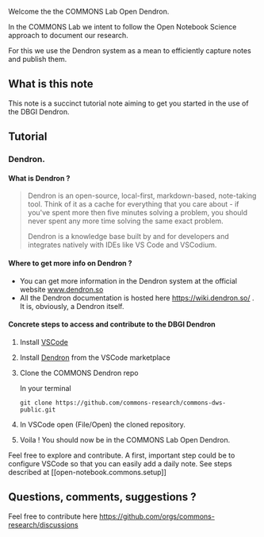 

Welcome the the COMMONS Lab Open Dendron.

In the COMMONS Lab we intent to follow the Open Notebook Science approach to document our research.

For this we use the Dendron system as a mean to efficiently capture notes and publish them.

## What is this note

This note is a succinct tutorial note aiming to get you started in the use of the DBGI Dendron.

## Tutorial

### Dendron. 

#### What is Dendron ?

> Dendron is an open-source, local-first, markdown-based, note-taking tool. Think of it as a cache for everything that you care about - if you've spent more then five minutes solving a problem, you should never spent any more time solving the same exact problem.
> 
> Dendron is a knowledge base built by and for developers and integrates natively with IDEs like VS Code and VSCodium.

#### Where to get more info on Dendron ?

- You can get more information in the Dendron system at the official website www.dendron.so
- All the Dendron documentation is hosted here https://wiki.dendron.so/ . It is, obviously, a Dendron itself.

#### Concrete steps to access and contribute to the DBGI Dendron

1. Install [VSCode](https://code.visualstudio.com/download)
2. Install [Dendron](https://marketplace.visualstudio.com/items?itemName=dendron.dendron) from the VSCode marketplace 
3. Clone the COMMONS Dendron repo

    In your terminal
    ```
    git clone https://github.com/commons-research/commons-dws-public.git
    ```
4. In VSCode open (File/Open) the cloned repository.
5. Voila ! You should now be in the COMMONS Lab Open Dendron.

Feel free to explore and contribute.
A first, important step could be to configure VSCode so that you can easily add a daily note. See steps described at [[open-notebook.commons.setup]]


## Questions, comments, suggestions ?

Feel free to contribute here https://github.com/orgs/commons-research/discussions

